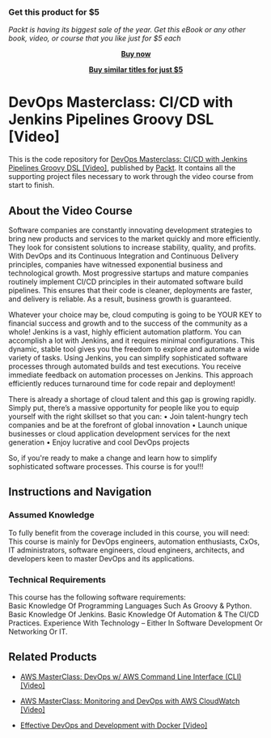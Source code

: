 
### Get this product for $5

<i>Packt is having its biggest sale of the year. Get this eBook or any other book, video, or course that you like just for $5 each</i>


<b><p align='center'>[Buy now](https://packt.link/9781789953626)</p></b>


<b><p align='center'>[Buy similar titles for just $5](https://subscription.packtpub.com/search)</p></b>


# DevOps Masterclass: CI/CD with Jenkins Pipelines Groovy DSL [Video]
This is the code repository for [DevOps Masterclass: CI/CD with Jenkins Pipelines Groovy DSL [Video]](), published by [Packt](https://www.packtpub.com/?utm_source=github). It contains all the supporting project files necessary to work through the video course from start to finish.
## About the Video Course
Software companies are constantly innovating development strategies to bring new products and services to the market quickly and more efficiently. They look for consistent solutions to increase stability, quality, and profits. With DevOps and its Continuous Integration and Continuous Delivery principles, companies have witnessed exponential business and technological growth. Most progressive startups and mature companies routinely implement CI/CD principles in their automated software build pipelines. This ensures that their code is cleaner, deployments are faster, and delivery is reliable. As a result, business growth is guaranteed.

Whatever your choice may be, cloud computing is going to be YOUR KEY to financial success and growth and to the success of the community as a whole!
Jenkins is a vast, highly efficient automation platform. You can accomplish a lot with Jenkins, and it requires minimal configurations. This dynamic, stable tool gives you the freedom to explore and automate a wide variety of tasks. Using Jenkins, you can simplify sophisticated software processes through automated builds and test executions. You receive immediate feedback on automation processes on Jenkins. This approach efficiently reduces turnaround time for code repair and deployment!

There is already a shortage of cloud talent and this gap is growing rapidly. Simply put, there’s a massive opportunity for people like you to equip yourself with the right skillset so that you can:
• Join talent-hungry tech companies and be at the forefront of global innovation
• Launch unique businesses or cloud application development services for the next generation
• Enjoy lucrative and cool DevOps projects

So, if you're ready to make a change and learn how to simplify sophisticated software processes. This course is for you!!!



## Instructions and Navigation
### Assumed Knowledge
To fully benefit from the coverage included in this course, you will need:<br/>
This course is mainly for DevOps engineers, automation enthusiasts, CxOs, IT administrators, software engineers, cloud engineers, architects, and developers keen to master DevOps and its applications.
### Technical Requirements
This course has the following software requirements:<br/>
Basic Knowledge Of Programming Languages Such As Groovy & Python.
Basic Knowledge Of Jenkins.
Basic Knowledge Of Automation & The CI/CD Practices.
Experience With Technology – Either In Software Development Or Networking Or IT.

## Related Products
* [AWS MasterClass: DevOps w/ AWS Command Line Interface (CLI) [Video]]()

* [AWS MasterClass: Monitoring and DevOps with AWS CloudWatch [Video]]()

* [Effective DevOps and Development with Docker [Video]]()
